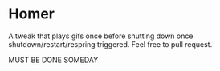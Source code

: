 # Homer
A tweak that plays gifs once before shutting down once shutdown/restart/respring triggered. Feel free to pull request.


MUST BE DONE SOMEDAY
